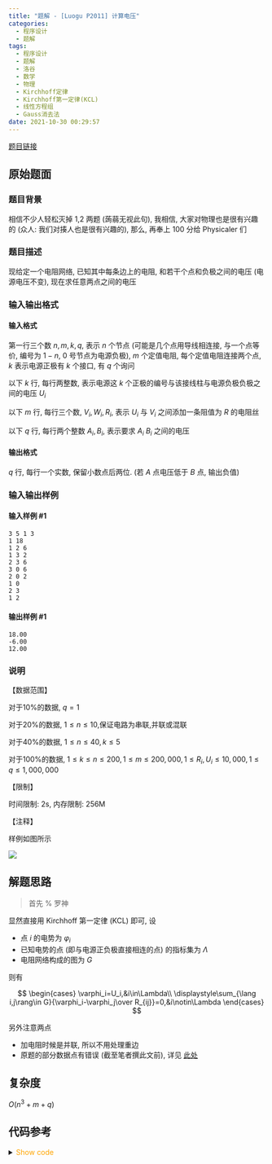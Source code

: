 ```yaml
---
title: "题解 - [Luogu P2011] 计算电压"
categories:
  - 程序设计
  - 题解
tags:
  - 程序设计
  - 题解
  - 洛谷
  - 数学
  - 物理
  - Kirchhoff定律
  - Kirchhoff第一定律(KCL)
  - 线性方程组
  - Gauss消去法
date: 2021-10-30 00:29:57
---
```


[题目链接](https://www.luogu.com.cn/problem/P2011)

<!-- more -->

## 原始题面

### 题目背景

相信不少人轻松灭掉 1,2 两题 (蒟蒻无视此句), 我相信, 大家对物理也是很有兴趣的 (众人: 我们对揍人也是很有兴趣的), 那么, 再奉上 100 分给 Physicaler 们

### 题目描述

现给定一个电阻网络, 已知其中每条边上的电阻, 和若干个点和负极之间的电压 (电源电压不变), 现在求任意两点之间的电压

### 输入输出格式

#### 输入格式

第一行三个数 $n,m,k,q$, 表示 $n$ 个节点 (可能是几个点用导线相连接, 与一个点等价, 编号为 $1-n$, $0$ 号节点为电源负极), $m$ 个定值电阻, 每个定值电阻连接两个点, $k$ 表示电源正极有 $k$ 个接口, 有 $q$ 个询问

以下 $k$ 行, 每行两整数, 表示电源这 $k$ 个正极的编号与该接线柱与电源负极负极之间的电压 $U_i$

以下 $m$ 行, 每行三个数, $V_i,W_i,R_i$, 表示 $U_i$ 与 $V_i$ 之间添加一条阻值为 $R$ 的电阻丝

以下 $q$ 行, 每行两个整数 $A_i,B_i$, 表示要求 $A_i$ $B_i$ 之间的电压

#### 输出格式

$q$ 行, 每行一个实数, 保留小数点后两位. (若 $A$ 点电压低于 $B$ 点, 输出负值)

### 输入输出样例

#### 输入样例 #1

```input1
3 5 1 3
1 18
1 2 6
1 3 2
2 3 6
3 0 6
2 0 2
1 0
2 3
1 2
```

#### 输出样例 #1

```output1
18.00
-6.00
12.00
```

### 说明

【数据范围】

对于$10\%$的数据, $q=1$

对于$20\%$的数据, $1\leq n\leq 10$,保证电路为串联,并联或混联

对于$40\%$的数据, $1\leq n\leq 40,k\leq 5$

对于$100\%$的数据, $1\leq k\leq n\leq 200,1\leq m\leq 200,000,1\leq R_i,U_i\leq 10,000,1\leq q\leq 1,000,000$

【限制】

时间限制: 2s, 内存限制: 256M

【注释】

样例如图所示

![](1.jpg)

## 解题思路

> 首先 % 罗神

显然直接用 Kirchhoff 第一定律 (KCL) 即可, 设

- 点 $i$ 的电势为 $\varphi_i$
- 已知电势的点 (即与电源正负极直接相连的点) 的指标集为 $\Lambda$
- 电阻网络构成的图为 $G$

则有

$$
\begin{cases}
  \varphi_i=U_i,&i\in\Lambda\\
  \displaystyle\sum_{\lang i,j\rang\in G}{\varphi_i-\varphi_j\over R_{ij}}=0,&i\notin\Lambda
\end{cases}
$$

另外注意两点

- 加电阻时候是并联, 所以不用处理重边
- 原题的部分数据点有错误 (截至笔者撰此文前), 详见 [此处](https://www.luogu.com.cn/discuss/show/180830)

## 复杂度

$O(n^3+m+q)$

## 代码参考

<details>
<summary><font color='orange'>Show code</font></summary>

{% icodeweb cpa title:Luogu_2011 lang:cpp Luogu/2011/0.cpp %}

</details>
